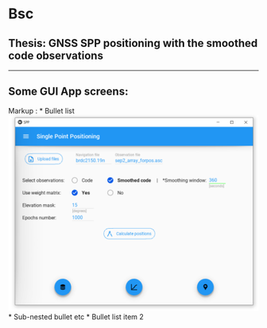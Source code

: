 # Bsc

## Thesis: GNSS SPP positioning with the smoothed code observations
---------
## Some GUI App screens:
Markup : * Bullet list
             ![](AppScreens/MainWindow.png)
                  * Sub-nested bullet etc
          * Bullet list item 2
           


